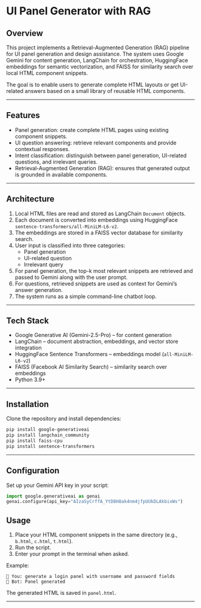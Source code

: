 # UI Panel Generator with RAG

## Overview
This project implements a Retrieval-Augmented Generation (RAG) pipeline for UI panel generation and design assistance. The system uses Google Gemini for content generation, LangChain for orchestration, HuggingFace embeddings for semantic vectorization, and FAISS for similarity search over local HTML component snippets.

The goal is to enable users to generate complete HTML layouts or get UI-related answers based on a small library of reusable HTML components.

---

## Features
- Panel generation: create complete HTML pages using existing component snippets.  
- UI question answering: retrieve relevant components and provide contextual responses.  
- Intent classification: distinguish between panel generation, UI-related questions, and irrelevant queries.  
- Retrieval-Augmented Generation (RAG): ensures that generated output is grounded in available components.  

---

## Architecture
1. Local HTML files are read and stored as LangChain `Document` objects.  
2. Each document is converted into embeddings using HuggingFace `sentence-transformers/all-MiniLM-L6-v2`.  
3. The embeddings are stored in a FAISS vector database for similarity search.  
4. User input is classified into three categories:  
   - Panel generation  
   - UI-related question  
   - Irrelevant query  
5. For panel generation, the top-k most relevant snippets are retrieved and passed to Gemini along with the user prompt.  
6. For questions, retrieved snippets are used as context for Gemini’s answer generation.  
7. The system runs as a simple command-line chatbot loop.  

---

## Tech Stack
- Google Generative AI (Gemini-2.5-Pro) – for content generation  
- LangChain – document abstraction, embeddings, and vector store integration  
- HuggingFace Sentence Transformers – embeddings model (`all-MiniLM-L6-v2`)  
- FAISS (Facebook AI Similarity Search) – similarity search over embeddings  
- Python 3.9+  

---

## Installation

Clone the repository and install dependencies:

```bash
pip install google-generativeai
pip install langchain_community
pip install faiss-cpu
pip install sentence-transformers
```

---

## Configuration

Set up your Gemini API key in your script:

```python
import google.generativeai as genai
genai.configure(api_key="AIzaSyCrffA_YtD8H8ak4nm4jfpUUkDLAkbixWs")
```


## Usage

1. Place your HTML component snippets in the same directory (e.g., `b.html`, `c.html`, `t.html`).  
2. Run the script.  
3. Enter your prompt in the terminal when asked.

Example:

```
💬 You: generate a login panel with username and password fields
🤖 Bot: Panel generated
```

The generated HTML is saved in `panel.html`.

---
